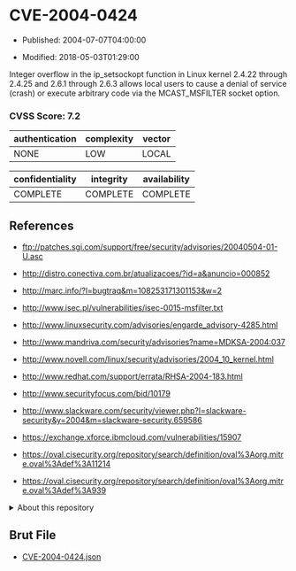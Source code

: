 # CVE-2004-0424

- Published: 2004-07-07T04:00:00

- Modified: 2018-05-03T01:29:00

Integer overflow in the ip_setsockopt function in Linux kernel 2.4.22 through 2.4.25 and 2.6.1 through 2.6.3 allows local users to cause a denial of service (crash) or execute arbitrary code via the MCAST_MSFILTER socket option.

### CVSS Score: **7.2**

| authentication | complexity | vector |
| --- | --- | --- |
| NONE | LOW | LOCAL |

| confidentiality | integrity | availability |
| --- | --- | --- |
| COMPLETE | COMPLETE | COMPLETE |

## References

* ftp://patches.sgi.com/support/free/security/advisories/20040504-01-U.asc

* http://distro.conectiva.com.br/atualizacoes/?id=a&anuncio=000852

* http://marc.info/?l=bugtraq&m=108253171301153&w=2

* http://www.isec.pl/vulnerabilities/isec-0015-msfilter.txt

* http://www.linuxsecurity.com/advisories/engarde_advisory-4285.html

* http://www.mandriva.com/security/advisories?name=MDKSA-2004:037

* http://www.novell.com/linux/security/advisories/2004_10_kernel.html

* http://www.redhat.com/support/errata/RHSA-2004-183.html

* http://www.securityfocus.com/bid/10179

* http://www.slackware.com/security/viewer.php?l=slackware-security&y=2004&m=slackware-security.659586

* https://exchange.xforce.ibmcloud.com/vulnerabilities/15907

* https://oval.cisecurity.org/repository/search/definition/oval%3Aorg.mitre.oval%3Adef%3A11214

* https://oval.cisecurity.org/repository/search/definition/oval%3Aorg.mitre.oval%3Adef%3A939

<details>
<summary>About this repository</summary> 

  This repository is part of the project [Live Hack CVE](https://github.com/Live-Hack-CVE). Main website can be found [www.live-hack.org](https://www.live-hack.org) 
  
  Made by [Sn0wAlice](https://github.com/Sn0wAlice) for the people that care about security and need to have a feed of the latest CVEs. Hope you enjoy it, don't forget to star the repo and follow me on [Twitter](https://twitter.com/Sn0wAlice) and [Github](https://github.com/Sn0wAlice). And that is my [personnal website](https://www.alice-snow.me/)

  - [Home Page](https://github.com/Live-Hack-CVE)
  - [Framework](https://github.com/Live-Hack-CVE/cve-framework)
  - [CVE database](https://github.com/Live-Hack-CVE/full_database)
  - [Changelog](https://github.com/Live-Hack-CVE/Changelog)
</details>

## Brut File

* [CVE-2004-0424.json](https://raw.githubusercontent.com/Live-Hack-CVE/full_database/main/cves/2004/CVE-2004-0424.json)

